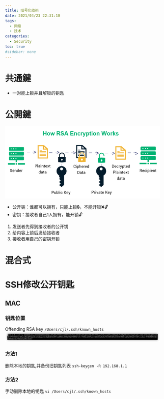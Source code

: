 ```yaml
---
title: 暗号化技術
date: 2021/04/23 22:31:10
tags:
  - 网络
  - 技术
categories:
  - Security
toc: true
#sidebar: none
---
```


# 共通鍵
- 一对能上锁并且解锁的钥匙
# 公開鍵
![4b7cd10b4d5bd3c6dca147bcc2f9aa2c.png](/resources/fc730f36a1ee42fcb1ca45576747a3c3.png)
- 公开钥：谁都可以拥有，只能上锁🔒，不能开锁❌🔓
- 密钥：接收者自己1人拥有，能开锁🔓
1. 发送者先得到接收者的公开钥
2. 给内容上锁后发给接收者
3. 接收者用自己的密钥开锁
# 混合式


# SSH修改公开钥匙
## MAC
### 钥匙位置
Offending RSA key `/Users/cjl/.ssh/known_hosts`
![b049874d642aba982976537b47645da9.png](/resources/ed2d34c0b3b04989b0e1af213ae2a0af.png)
### 方法1
删除本地的钥匙,并备份旧钥匙列表
`ssh-keygen -R 192.168.1.1`
### 方法2
手动删除本地的钥匙
`vi /Users/cjl/.ssh/known_hosts`
